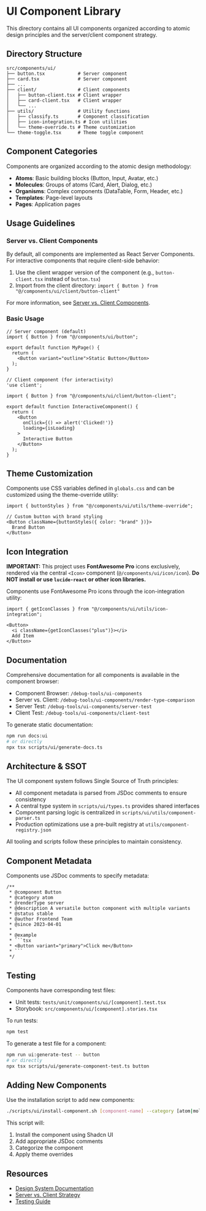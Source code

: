 # UI Component Library

This directory contains all UI components organized according to atomic design principles and the server/client component strategy.

## Directory Structure

```
src/components/ui/
├── button.tsx            # Server component
├── card.tsx              # Server component
├── ...
├── client/               # Client components
│   ├── button-client.tsx # Client wrapper
│   ├── card-client.tsx   # Client wrapper
│   └── ...
├── utils/                # Utility functions
│   ├── classify.ts       # Component classification
│   ├── icon-integration.ts # Icon utilities
│   └── theme-override.ts # Theme customization
└── theme-toggle.tsx      # Theme toggle component
```

## Component Categories

Components are organized according to the atomic design methodology:

- **Atoms**: Basic building blocks (Button, Input, Avatar, etc.)
- **Molecules**: Groups of atoms (Card, Alert, Dialog, etc.)
- **Organisms**: Complex components (DataTable, Form, Header, etc.)
- **Templates**: Page-level layouts
- **Pages**: Application pages

## Usage Guidelines

### Server vs. Client Components

By default, all components are implemented as React Server Components. For interactive components that require client-side behavior:

1. Use the client wrapper version of the component (e.g., `button-client.tsx` instead of `button.tsx`)
2. Import from the client directory: `import { Button } from "@/components/ui/client/button-client"`

For more information, see [Server vs. Client Components](../../../docs/server-client-components.md).

### Basic Usage

```tsx
// Server component (default)
import { Button } from "@/components/ui/button";

export default function MyPage() {
  return (
    <Button variant="outline">Static Button</Button>
  );
}
```

```tsx
// Client component (for interactivity)
'use client';

import { Button } from "@/components/ui/client/button-client";

export default function InteractiveComponent() {
  return (
    <Button 
      onClick={() => alert('Clicked!')}
      loading={isLoading}
    >
      Interactive Button
    </Button>
  );
}
```

## Theme Customization

Components use CSS variables defined in `globals.css` and can be customized using the theme-override utility:

```tsx
import { buttonStyles } from "@/components/ui/utils/theme-override";

// Custom button with brand styling
<Button className={buttonStyles({ color: "brand" })}>
  Brand Button
</Button>
```

## Icon Integration

**IMPORTANT:** This project uses **FontAwesome Pro** icons exclusively, rendered via the central `<Icon>` component (`@/components/ui/icon/icon`). **Do NOT install or use `lucide-react` or other icon libraries.**

Components use FontAwesome Pro icons through the icon-integration utility:

```tsx
import { getIconClasses } from "@/components/ui/utils/icon-integration";

<Button>
  <i className={getIconClasses("plus")}></i>
  Add Item
</Button>
```

## Documentation

Comprehensive documentation for all components is available in the component browser:

- Component Browser: `/debug-tools/ui-components`
- Server vs. Client: `/debug-tools/ui-components/render-type-comparison`
- Server Test: `/debug-tools/ui-components/server-test`
- Client Test: `/debug-tools/ui-components/client-test`

To generate static documentation:

```bash
npm run docs:ui
# or directly
npx tsx scripts/ui/generate-docs.ts
```

## Architecture & SSOT

The UI component system follows Single Source of Truth principles:

- All component metadata is parsed from JSDoc comments to ensure consistency
- A central type system in `scripts/ui/types.ts` provides shared interfaces
- Component parsing logic is centralized in `scripts/ui/utils/component-parser.ts`
- Production optimizations use a pre-built registry at `utils/component-registry.json`

All tooling and scripts follow these principles to maintain consistency.

## Component Metadata

Components use JSDoc comments to specify metadata:

```tsx
/**
 * @component Button
 * @category atom
 * @renderType server
 * @description A versatile button component with multiple variants
 * @status stable
 * @author Frontend Team
 * @since 2023-04-01
 * 
 * @example
 * ```tsx
 * <Button variant="primary">Click me</Button>
 * ```
 */
```

## Testing

Components have corresponding test files:

- Unit tests: `tests/unit/components/ui/[component].test.tsx`
- Storybook: `src/components/ui/[component].stories.tsx`

To run tests:

```bash
npm test
```

To generate a test file for a component:

```bash
npm run ui:generate-test -- button
# or directly
npx tsx scripts/ui/generate-component-test.ts button
```

## Adding New Components

Use the installation script to add new components:

```bash
./scripts/ui/install-component.sh [component-name] --category [atom|molecule|organism|template|page]
```

This script will:

1. Install the component using Shadcn UI
2. Add appropriate JSDoc comments
3. Categorize the component
4. Apply theme overrides

## Resources

- [Design System Documentation](../../../docs/)
- [Server vs. Client Strategy](../../../docs/server-client-components.md)
- [Testing Guide](../../../docs/testing.md)
